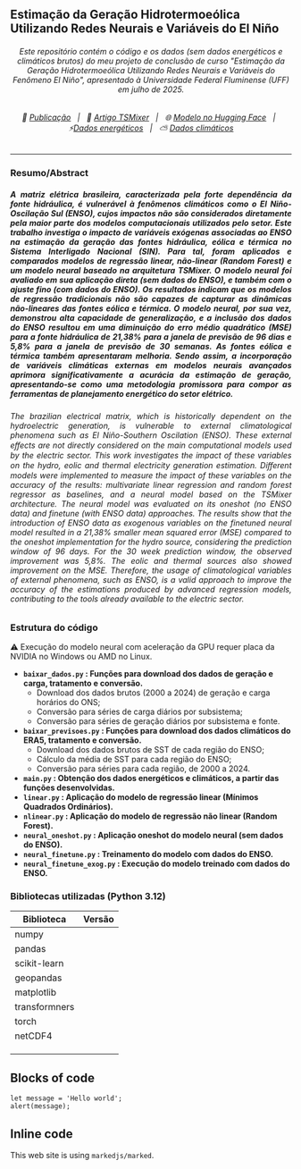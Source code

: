 ## Estimação da Geração Hidrotermoeólica Utilizando Redes Neurais e Variáveis do El Niño
###### <p style="text-align: center;"> Este repositório contém o código e os dados (sem dados energéticos e climáticos brutos) do meu projeto de conclusão de curso "Estimação da Geração Hidrotermoeólica Utilizando Redes Neurais e Variáveis do Fenômeno El Niño", apresentado à Universidade Federal Fluminense (UFF) em julho de 2025. </p>

###### <p style="text-align: center;"> 📄 [Publicação](https://app.uff.br/riuff/handle/1/39428) &nbsp; | &nbsp; 📄 [Artigo TSMixer](https://arxiv.org/abs/2303.06053) &nbsp; | &nbsp; 🌐 [Modelo no Hugging Face](https://huggingface.co/ibm-granite/granite-timeseries-ttm-r2) &nbsp; | &nbsp; ⚡[Dados energéticos](https://dados.ons.org.br/dataset/?tags=Hist%C3%B3rico+da+Opera%C3%A7%C3%A3o&tags=Hor%C3%A1rio) &nbsp; | &nbsp; ⛅ [Dados climáticos](https://cds.climate.copernicus.eu/datasets/derived-era5-single-levels-daily-statistics?tab=overview) </p>
-----
### Resumo/Abstract
##### <p style="text-align: justify;"> A matriz elétrica brasileira, caracterizada pela forte dependência da fonte hidráulica, é vulnerável à fenômenos climáticos como o El Niño-Oscilação Sul (ENSO), cujos impactos não são considerados diretamente pela maior parte dos modelos computacionais utilizados pelo setor. Este trabalho investiga o impacto de variáveis exógenas associadas ao ENSO na estimação da geração das fontes hidráulica, eólica e térmica no Sistema Interligado Nacional (SIN). Para tal, foram aplicados e comparados modelos de regressão linear, não-linear (Random Forest) e um modelo neural baseado na arquitetura TSMixer. O modelo neural foi avaliado em sua aplicação direta (sem dados do ENSO), e também com o ajuste fino (com dados do ENSO). Os resultados indicam que os modelos de regressão tradicionais não são capazes de capturar as dinâmicas não-lineares das fontes eólica e térmica. O modelo neural, por sua vez, demonstrou alta capacidade de generalização, e a inclusão dos dados do ENSO resultou em uma diminuição do erro médio quadrático (MSE) para a fonte hidráulica de 21,38% para a janela de previsão de 96 dias e 5,8% para a janela de previsão de 30 semanas. As fontes eólica e térmica também apresentaram melhoria. Sendo assim, a incorporação de variáveis climáticas externas em modelos neurais avançados aprimora significativamente a acurácia da estimação de geração, apresentando-se como uma metodologia promissora para compor as ferramentas de planejamento energético do setor elétrico. </p>

###### <p style="text-align: justify;"> The brazilian electrical matrix, which is historically dependent on the hydroelectric generation, is vulnerable to external climatological phenomena such as El Niño-Southern  Oscilation (ENSO). These external eﬀects are not directly considered on the main computational models used by the electric sector. This work investigates the impact of these variables on the hydro, eolic and thermal electricity generation estimation. Diﬀerent models were implemented to measure the impact of these variables on the accuracy of the results: multivariate linear regression and random forest regressor as baselines, and a neural model based on the TSMixer architecture. The neural model was evaluated on its oneshot (no ENSO data) and finetune (with ENSO data) approaches. The results show that the introduction of ENSO data as exogenous variables on the finetuned neural model resulted in a 21,38% smaller mean squared error (MSE) compared to the oneshot implementation for the hydro source, considering the prediction window of 96 days. For the 30 week prediction window, the observed improvement was 5,8%. The eolic and thermal sources also showed improvement on the MSE. Therefore, the usage of climatological variables of external phenomena, such as ENSO, is a valid approach to improve the accuracy of the estimations produced by advanced regression models, contributing to the tools already available to the electric sector. </p>

### Estrutura do código
⚠️ Execução do modelo neural com aceleração da GPU requer placa da NVIDIA no Windows ou AMD no Linux.

* **`baixar_dados.py` : Funções para download dos dados de geração e carga, tratamento e conversão.**
    * Download dos dados brutos (2000 a 2024) de geração e carga horários do ONS;
    * Conversão para séries de carga diários por subsistema;
    * Conversão para séries de geração diários por subsistema e fonte.
* **`baixar_previsoes.py` : Funções para download dos dados climáticos do ERA5, tratamento e conversão.**
    * Download dos dados brutos de SST de cada região do ENSO;
    * Cálculo da média de SST para cada região do ENSO;
    * Conversão para séries para cada região, de 2000 a 2024.
* **`main.py` : Obtenção dos dados energéticos e climáticos, a partir das funções desenvolvidas.**
* **`linear.py` : Aplicação do modelo de regressão linear (Mínimos Quadrados Ordinários).**
* **`nlinear.py` : Aplicação do modelo de regressão não linear (Random Forest).**
* **`neural_oneshot.py` : Aplicação oneshot do modelo neural (sem dados do ENSO).**
* **`neural_finetune.py` : Treinamento do modelo com dados do ENSO.**
* **`neural_finetune_exog.py` : Execução do modelo treinado com dados do ENSO.**

### Bibliotecas utilizadas (Python 3.12)

| Biblioteca  | Versão |
| ------------- |:-------------:|
| numpy | 
| pandas |
| scikit-learn| 
| geopandas |
| matplotlib| 
| transformners| 
| torch| 
| netCDF4| 
| | 
| | 
| | 

## Blocks of code

```
let message = 'Hello world';
alert(message);
```

## Inline code

This web site is using `markedjs/marked`.
